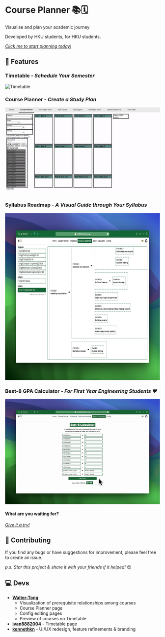 
# Course Planner 📚🗓️

Visualise and plan your academic journey

Developed by HKU students, for HKU students.

*[Click me to start planning today!](https://ivan8882004.github.io/HKUCoursePlanner-Reviewer/)*

## :rocket: Features

### Timetable - *Schedule Your Semester*

<img src="screenshot/timetable.gif" alt="Timetable">

### Course Planner - *Create a Study Plan*

<img src="screenshot/course-planner.gif" alt="Course Planner">

### Syllabus Roadmap - *A Visual Guide through Your Syllabus*

<img src="screenshot/syllabus-roadmap.png" width=800 height=541 alt="Syllabus Roadmap">

### Best-8 GPA Calculator - *For First Year Engineering Students :heart:*

<img src="screenshot/best-8.gif" alt="Best-8 Calculator">

#### What are you waiting for?

[*Give it a try!*](https://ivan8882004.github.io/HKUCoursePlanner-Reviewer/)

## :handshake: Contributing

If you find any bugs or have suggestions for improvement, please feel free to create an issue.

*p.s. Star this project & share it with your friends if it helped!* :wink:

## 💻 Devs

- [**Walter-Tong**](https://github.com/Walter-Tong)
  - Visualization of prerequisite relationships among courses
  - Course Planner page
  - Config editing pages
  - Preview of courses on Timetable
- [**ivan8882004**](https://github.com/ivan8882004) - Timetable page
- [**kennethkn**](https://github.com/kennethkn) - UI/UX redesign, feature refinements & branding
